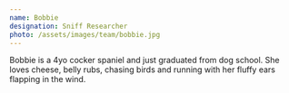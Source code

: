 ```yaml
---
name: Bobbie
designation: Sniff Researcher
photo: /assets/images/team/bobbie.jpg
---
```


Bobbie is a 4yo cocker spaniel and just graduated from dog school. She loves cheese, belly rubs, chasing birds and running with her fluffy ears flapping in the wind.
